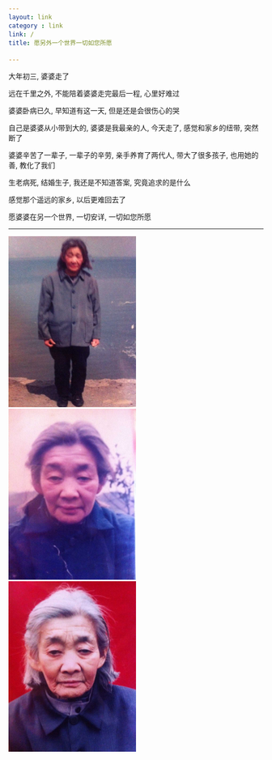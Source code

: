 ```yaml
---
layout: link
category : link
link: /
title: 愿另外一个世界一切如您所愿

---
```


大年初三, 婆婆走了

远在千里之外, 不能陪着婆婆走完最后一程, 心里好难过

婆婆卧病已久, 早知道有这一天, 但是还是会很伤心的哭

自己是婆婆从小带到大的, 婆婆是我最亲的人, 今天走了, 感觉和家乡的纽带, 突然断了

婆婆辛苦了一辈子, 一辈子的辛劳, 亲手养育了两代人, 带大了很多孩子, 也用她的善, 教化了我们

生老病死, 结婚生子, 我还是不知道答案, 究竟追求的是什么

感觉那个遥远的家乡, 以后更难回去了

愿婆婆在另一个世界, 一切安详, 一切如您所愿

---

<img src="/assets/images/popo/1.jpg" width="50%"/>
<img src="/assets/images/popo/2.jpg" width="50%"/>
<img src="/assets/images/popo/3.jpg" width="50%"/>
